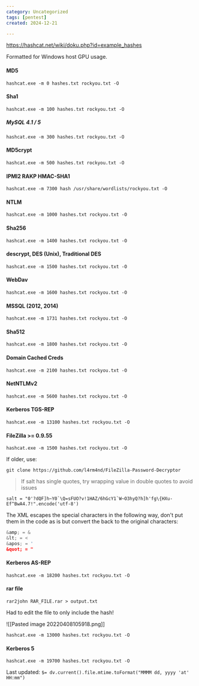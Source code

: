 ```yaml
---
category: Uncategorized
tags: [pentest]
created: 2024-12-21

---
```

https://hashcat.net/wiki/doku.php?id=example_hashes

Formatted for Windows host GPU usage.
#### MD5
```command prompt - Windows
hashcat.exe -m 0 hashes.txt rockyou.txt -O
```

#### Sha1
```command prompt - Windows
hashcat.exe -m 100 hashes.txt rockyou.txt -O
```

##### MySQL 4.1 / 5
```command prompt - Windows
hashcat.exe -m 300 hashes.txt rockyou.txt -O
```

#### MD5crypt
```command prompt - Windows
hashcat.exe -m 500 hashes.txt rockyou.txt -O
```

#### IPMI2 RAKP HMAC-SHA1
```command prompt - Windows
hashcat.exe -m 7300 hash /usr/share/wordlists/rockyou.txt -O
```

#### NTLM
```command prompt - Windows
hashcat.exe -m 1000 hashes.txt rockyou.txt -O
```

#### Sha256
```command prompt - Windows
hashcat.exe -m 1400 hashes.txt rockyou.txt -O
```

#### descrypt, DES (Unix), Traditional DES
```command prompt - Windows
hashcat.exe -m 1500 hashes.txt rockyou.txt -O
```

#### WebDav
```command prompt - Windows
hashcat.exe -m 1600 hashes.txt rockyou.txt -O
```

#### MSSQL (2012, 2014)
```command prompt - Windows
hashcat.exe -m 1731 hashes.txt rockyou.txt -O
```

#### Sha512
```command prompt - Windows
hashcat.exe -m 1800 hashes.txt rockyou.txt -O
```

#### Domain Cached Creds
```command prompt - Windows
hashcat.exe -m 2100 hashes.txt rockyou.txt -O
```
#### NetNTLMv2
```command prompt - Windows
hashcat.exe -m 5600 hashes.txt rockyou.txt -O
```

#### Kerberos TGS-REP
```command prompt - Windows
hashcat.exe -m 13100 hashes.txt rockyou.txt -O
```

#### FileZilla >= 0.9.55
```command prompt - Windows
hashcat.exe -m 1500 hashes.txt rockyou.txt -O
```

If older, use:
```
git clone https://github.com/l4rm4nd/FileZilla-Password-Decryptor
```

>If salt has single quotes, try wrapping value in double quotes to avoid issues

```
salt = "0'?dQF]h~Y0`\Q=sFUO?v!1HAZ/6hGcY1`W~O3hyQ?h]h'fg\{HXu-Ef^BwA4.7!".encode('utf-8')
```

The XML escapes the special characters in the following way, don't put them in the code as is but convert the back to the original characters:

```python
&amp; = &
&lt; = <
&apos; = '
&quot; = "
```

#### Kerberos AS-REP
```command prompt - Windows
hashcat.exe -m 18200 hashes.txt rockyou.txt -O
```

#### rar file
```command prompt - Windows
rar2john RAR_FILE.rar > output.txt
```

Had to edit the file to only include the hash!

![[Pasted image 20220408105918.png]]

```command prompt - Windows
hashcat.exe -m 13000 hashes.txt rockyou.txt -O
```

#### Kerberos 5
```
hashcat.exe -m 19700 hashes.txt rockyou.txt -O
```


Last updated: `$= dv.current().file.mtime.toFormat("MMMM dd, yyyy 'at' HH:mm")`
